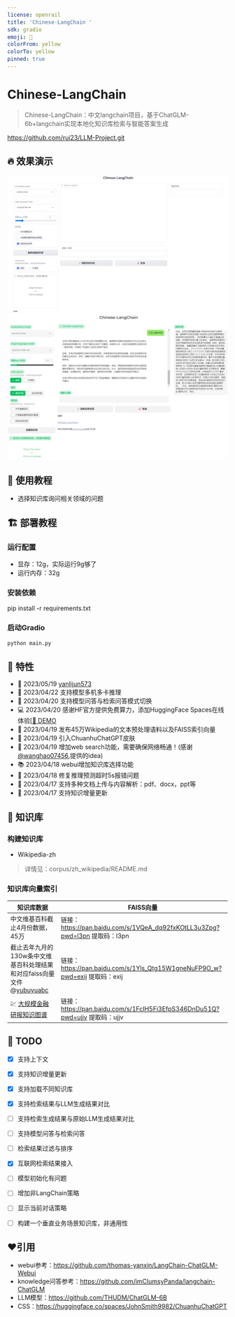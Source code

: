 ```yaml
---
license: openrail
title: 'Chinese-LangChain '
sdk: gradio
emoji: 🚀
colorFrom: yellow
colorTo: yellow
pinned: true
---
```


# Chinese-LangChain

> Chinese-LangChain：中文langchain项目，基于ChatGLM-6b+langchain实现本地化知识库检索与智能答案生成

https://github.com/rui23/LLM-Project.git


## 🔥 效果演示

![](https://github.com/rui23/LLM-Project/blob/main/images/web_demos/v1.png?raw=true)
![](https://github.com/rui23/LLM-Project/blob/main/images/web_demos/v3.png?raw=true)

## 🚋 使用教程

- 选择知识库询问相关领域的问题

## 🏗️ 部署教程

### 运行配置

- 显存：12g，实际运行9g够了
- 运行内存：32g

### 安装依赖

pip install -r requirements.txt

### 启动Gradio

```shell
python main.py
```

## 🚀 特性
- 🚀 2023/05/19 [yanlijun573](https://github.com/yanlijun573)
- 🚀 2023/04/22 支持模型多机多卡推理
- 🔭 2023/04/20 支持模型问答与检索问答模式切换
- 💻 2023/04/20 感谢HF官方提供免费算力，添加HuggingFace
  Spaces在线体验[[🤗 DEMO](https://huggingface.co/spaces/ChallengeHub/Chinese-LangChain)
- 🧫 2023/04/19 发布45万Wikipedia的文本预处理语料以及FAISS索引向量
- 🐯 2023/04/19 引入ChuanhuChatGPT皮肤
- 📱 2023/04/19 增加web search功能，需要确保网络畅通！(感谢[@wanghao07456](https://github.com/wanghao07456),提供的idea)
- 📚 2023/04/18 webui增加知识库选择功能
- 🚀 2023/04/18 修复推理预测超时5s报错问题
- 🎉 2023/04/17 支持多种文档上传与内容解析：pdf、docx，ppt等
- 🎉 2023/04/17 支持知识增量更新

[//]: # (- 支持检索结果与LLM生成结果对比)

## 🧰 知识库

### 构建知识库

- Wikipedia-zh

> 详情见：corpus/zh_wikipedia/README.md

### 知识库向量索引

| 知识库数据                                                                         | FAISS向量                                                              |
|-------------------------------------------------------------------------------|----------------------------------------------------------------------|
| 中文维基百科截止4月份数据，45万                                                             | 链接：https://pan.baidu.com/s/1VQeA_dq92fxKOtLL3u3Zpg?pwd=l3pn 提取码：l3pn |
| 截止去年九月的130w条中文维基百科处理结果和对应faiss向量文件 @[yubuyuabc](https://github.com/yubuyuabc) | 链接：https://pan.baidu.com/s/1Yls_Qtg15W1gneNuFP9O_w?pwd=exij 提取码：exij |
| 💹 [大规模金融研报知识图谱](http://openkg.cn/dataset/fr2kg)                              | 链接：https://pan.baidu.com/s/1FcIH5Fi3EfpS346DnDu51Q?pwd=ujjv 提取码：ujjv |

## 🔨 TODO

* [x] 支持上下文
* [x] 支持知识增量更新
* [x] 支持加载不同知识库
* [x] 支持检索结果与LLM生成结果对比
* [ ] 支持检索生成结果与原始LLM生成结果对比
* [ ] 支持模型问答与检索问答
* [ ] 检索结果过滤与排序
* [x] 互联网检索结果接入
* [ ] 模型初始化有问题
* [ ] 增加非LangChain策略
* [ ] 显示当前对话策略
* [ ] 构建一个垂直业务场景知识库，非通用性



## ❤️引用

- webui参考：https://github.com/thomas-yanxin/LangChain-ChatGLM-Webui
- knowledge问答参考：https://github.com/imClumsyPanda/langchain-ChatGLM
- LLM模型：https://github.com/THUDM/ChatGLM-6B
- CSS：https://huggingface.co/spaces/JohnSmith9982/ChuanhuChatGPT
